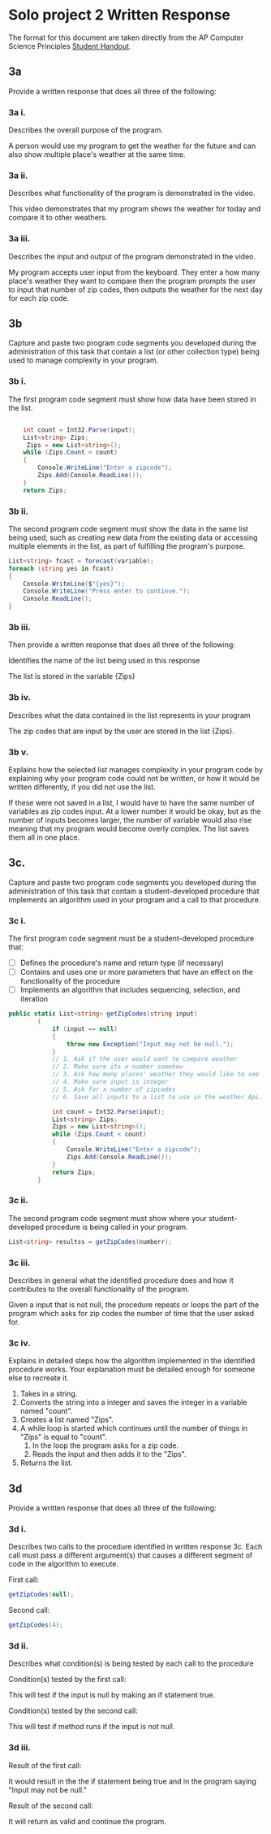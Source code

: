 # Solo project 2 Written Response

The format for this document are taken directly from the AP Computer Science
Principles [Student Handout](../support/ap-csp-student-task-directions.pdf).

## 3a

Provide a written response that does all three of the following:

### 3a i.

Describes the overall purpose of the program.

A person would use my program to get the weather for the future and can also show multiple place's weather at the same time.

### 3a ii.

Describes what functionality of the program is demonstrated in the video.

This video demonstrates that my program shows the weather for today and compare it to other weathers. 

### 3a iii.

Describes the input and output of the program demonstrated in the video.

My program accepts user input from the keyboard. They enter a how many place's weather they want to compare then the program prompts the user to input that number of zip codes, then outputs the weather for the next day for each zip code. 

## 3b

Capture and paste two program code segments you developed during the
administration of this task that contain a list (or other collection type) being
used to manage complexity in your program.

### 3b i.

The first program code segment must show how data have been stored in the list.

```csharp

    int count = Int32.Parse(input);
    List<string> Zips;
     Zips = new List<string>();
    while (Zips.Count < count)
    {
        Console.WriteLine("Enter a zipcode");
        Zips.Add(Console.ReadLine());
    }
    return Zips;
```

### 3b ii.

The second program code segment must show the data in the same list being used,
such as creating new data from the existing data or accessing multiple elements
in the list, as part of fulfilling the program's purpose.

```csharp
List<string> fcast = forecast(variable);
foreach (string yes in fcast)
{
    Console.WriteLine($"{yes}");
    Console.WriteLine("Press enter to continue.");
    Console.ReadLine();
}
```

### 3b iii.

Then provide a written response that does all three of the following:

Identifies the name of the list being used in this response

The list is stored in the variable {Zips}

### 3b iv.

Describes what the data contained in the list represents in your program

The zip codes that are input by the user are stored in the list {Zips}.

### 3b v.

Explains how the selected list manages complexity in your program code by
explaining why your program code could not be written, or how it would be
written differently, if you did not use the list.

If these were not saved in a list, I would have to have the same number of variables as zip codes input. At a lower number it would be okay, but as the number of inputs becomes larger, the number of variable would also rise meaning that my program would become overly complex. The list saves them all in one place.

## 3c.

Capture and paste two program code segments you developed during the
administration of this task that contain a student-developed procedure that
implements an algorithm used in your program and a call to that procedure.

### 3c i.

The first program code segment must be a student-developed procedure that:

- [ ] Defines the procedure's name and return type (if necessary)
- [ ] Contains and uses one or more parameters that have an effect on the functionality of the procedure
- [ ] Implements an algorithm that includes sequencing, selection, and iteration

```csharp
public static List<string> getZipCodes(string input)
        {
            if (input == null)
            {
                throw new Exception("Input may not be null.");
            }
            // 1. Ask if the user would want to compare weather
            // 2. Make sure its a number somehow
            // 3. Ask how many places' weather they would like to see
            // 4. Make sure input is integer
            // 5. Ask for x number of zipcodes
            // 6. Save all inputs to a list to use in the weather Api.

            int count = Int32.Parse(input);
            List<string> Zips;
            Zips = new List<string>();
            while (Zips.Count < count)
            {
                Console.WriteLine("Enter a zipcode");
                Zips.Add(Console.ReadLine());
            }
            return Zips;
        }
```

### 3c ii.

The second program code segment must show where your student-developed procedure is being called in your program.

```csharp
List<string> resultss = getZipCodes(numberr);
```

### 3c iii.

Describes in general what the identified procedure does and how it contributes to the overall functionality of the program.

Given a input that is not null, the procedure repeats or loops the part of the program which asks for zip codes the number of time that the user asked for. 

### 3c iv.

Explains in detailed steps how the algorithm implemented in the identified procedure works. Your explanation must be detailed enough for someone else to recreate it.

1. Takes in a string. 
2. Converts the string into a integer and saves the integer in a variable named "count".
3. Creates a list named "Zips".
4. A while loop is started which continues until the number of things in "Zips" is equal to "count".
   1. In the loop the program asks for a zip code.
   2. Reads the input and then adds it to the "Zips".
5. Returns the list.

## 3d

Provide a written response that does all three of the following:

### 3d i.

Describes two calls to the procedure identified in written response 3c. Each call must pass a different argument(s) that causes a different segment of code in the algorithm to execute.

First call:

```csharp
getZipCodes(null);
```

Second call:

```csharp
getZipCodes(4);
```

### 3d ii.

Describes what condition(s) is being tested by each call to the procedure

Condition(s) tested by the first call:
 
This will test if the input is null by making an if statement true. 

Condition(s) tested by the second call:

This will test if method runs if the input is not null.

### 3d iii.

Result of the first call:

It would result in the the if statement being true and in the program saying "Input may not be null."

Result of the second call:

It will return as valid and continue the program. 